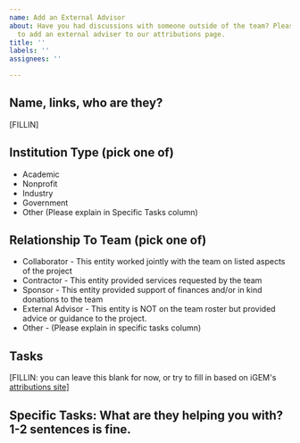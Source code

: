 ```yaml
---
name: Add an External Advisor
about: Have you had discussions with someone outside of the team? Please make a request
  to add an external adviser to our attributions page.
title: ''
labels: ''
assignees: ''

---
```


## Name, links, who are they?
[FILLIN]

## Institution Type (pick one of)
- Academic
- Nonprofit
- Industry
- Government
- Other (Please explain in Specific Tasks column)

## Relationship To Team (pick one of)
- Collaborator - This entity worked jointly with the team on listed aspects of the project
- Contractor - This entity provided services requested by the team
- Sponsor - This entity provided support of finances and/or in kind donations to the team
- External Advisor - This entity is NOT on the team roster but provided advice or guidance to the project.
- Other - (Please explain in specific tasks column)

## Tasks
[FILLIN: you can leave this blank for now, or try to fill in based on iGEM's [attributions site](https://competition.igem.org/deliverables/project-attribution)]

## Specific Tasks: What are they helping you with? 1-2 sentences is fine.
